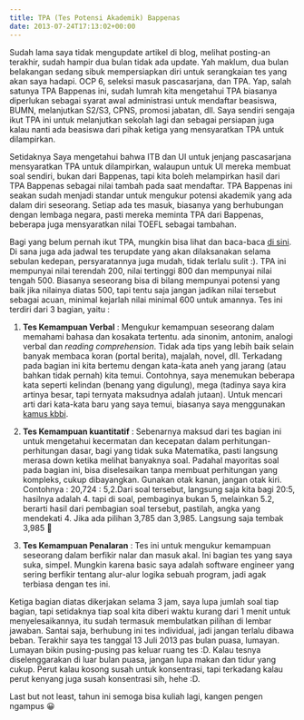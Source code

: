 ```yaml
---
title: TPA (Tes Potensi Akademik) Bappenas
date: 2013-07-24T17:13:02+00:00
---
```

Sudah lama saya tidak mengupdate artikel di blog, melihat posting-an terakhir, sudah hampir dua bulan tidak ada update. Yah maklum, dua bulan belakangan sedang sibuk mempersiapkan diri untuk serangkaian tes yang akan saya hadapi. OCP 6, seleksi masuk pascasarjana, dan TPA. Yap, salah satunya TPA Bappenas ini, sudah lumrah kita mengetahui TPA biasanya diperlukan sebagai syarat awal administrasi untuk mendaftar beasiswa, BUMN, melanjutkan S2/S3, CPNS, promosi jabatan, dll. Saya sendiri sengaja ikut TPA ini untuk melanjutkan sekolah lagi dan sebagai persiapan juga kalau nanti ada beasiswa dari pihak ketiga yang mensyaratkan TPA untuk dilampirkan.
<!--more-->
Setidaknya Saya mengetahui bahwa ITB dan UI untuk jenjang pascasarjana mensyaratkan TPA untuk dilampirkan, walaupun untuk UI mereka membuat soal sendiri, bukan dari Bappenas, tapi kita boleh melampirkan hasil dari TPA Bappenas sebagai nilai tambah pada saat mendaftar. TPA Bappenas ini seakan sudah menjadi standar untuk mengukur potensi akademik yang ada dalam diri seseorang. Setiap ada tes masuk, biasanya yang berhubungan dengan lembaga negara, pasti mereka meminta TPA dari Bappenas, beberapa juga mensyaratkan nilai TOEFL sebagai tambahan.

Bagi yang belum pernah ikut TPA, mungkin bisa lihat dan baca-baca [di sini](https://koperasi.bappenas.go.id/uuopt/). Di sana juga ada jadwal tes terupdate yang akan dilaksanakan selama sebulan kedepan, persyaratannya juga mudah, tidak terlalu sulit :). TPA ini mempunyai nilai terendah 200, nilai tertinggi 800 dan mempunyai nilai tengah 500. Biasanya seseorang bisa di bilang mempunyai potensi yang baik jika nilainya diatas 500, tapi tentu saja jangan jadikan nilai tersebut sebagai acuan, minimal kejarlah nilai minimal 600 untuk amannya. Tes ini terdiri dari 3 bagian, yaitu :

1. **Tes Kemampuan Verbal** : Mengukur kemampuan seseorang dalam memahami bahasa dan kosakata tertentu. ada sinonim, antonim, analogi verbal dan *reading comprehension*. Tidak ada tips yang lebih baik selain banyak membaca koran (portal berita), majalah, novel, dll. Terkadang pada bagian ini kita bertemu dengan kata-kata aneh yang jarang (atau bahkan tidak pernah) kita temui. Contohnya, saya menemukan beberapa kata seperti kelindan (benang yang digulung), mega (tadinya saya kira artinya besar, tapi ternyata maksudnya adalah jutaan). Untuk mencari arti dari kata-kata baru yang saya temui, biasanya saya menggunakan [kamus kbbi](http://kbbi.web.id).

2. **Tes Kemampuan kuantitatif** : Sebenarnya maksud dari tes bagian ini untuk mengetahui kecermatan dan kecepatan dalam perhitungan-perhitungan dasar, bagi yang tidak suka Matematika, pasti langsung merasa down ketika melihat banyaknya soal. Padahal mayoritas soal pada bagian ini, bisa diselesaikan tanpa membuat perhitungan yang kompleks, cukup dibayangkan. Gunakan otak kanan, jangan otak kiri. Contohnya : 20,724 : 5,2.Dari soal tersebut, langsung saja kita bagi 20:5, hasilnya adalah 4. tapi di soal, pembaginya bukan 5, melainkan 5.2, berarti hasil dari pembagian soal tersebut, pastilah, angka yang mendekati 4. Jika ada pilihan 3,785 dan 3,985. Langsung saja tembak 3,985 🙂

3. **Tes Kemampuan Penalaran** : Tes ini untuk mengukur kemampuan seseorang dalam berfikir nalar dan masuk akal. Ini bagian tes yang saya suka, simpel. Mungkin karena basic saya adalah software engineer yang sering berfikir tentang alur-alur logika sebuah program, jadi agak terbiasa dengan tes ini.

Ketiga bagian diatas dikerjakan selama 3 jam, saya lupa jumlah soal tiap bagian, tapi setidaknya tiap soal kita diberi waktu kurang dari 1 menit untuk menyelesaikannya, itu sudah termasuk membulatkan pilihan di lembar jawaban. Santai saja, berhubung ini tes individual, jadi jangan terlalu dibawa beban. Terakhir saya tes tanggal 13 Juli 2013 pas bulan puasa, lumayan. Lumayan bikin pusing-pusing pas keluar ruang tes :D. Kalau tesnya diselenggarakan di luar bulan puasa, jangan lupa makan dan tidur yang cukup. Perut kalau kosong susah untuk konsentrasi, tapi terkadang kalau perut kenyang juga susah konsentrasi sih, hehe :D.

Last but not least, tahun ini semoga bisa kuliah lagi, kangen pengen ngampus 😀
